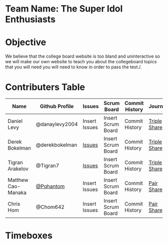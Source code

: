 # Team Name: The Super Idol Enthusiasts

# Objective
We believe that the college board website is too bland and uninteractive so we will make our own website to teach you about the collegeboard topics that you will need you will need to know in order to pass the test./. 

# Contributers Table
| Name | Github Profile | Issues | Scrum Board | Commit History | Journal | Role |
| - | - | - | - | - | - | - |
| Daniel Levy | @danaylevy2004 | Insert Issues | Insert Scrum Board | Commit History | [Triple Share](https://docs.google.com/document/d/1vTDoN6EwwSgW9PMBTnSQZSWHLS3bLMHj9KLXnAamV6o/edit#) | Scrum Master |
| Derek Bokelman | @derekbokelman |  [Issues](https://github.com/danaylevy2004/superidolenthusiasts/labels/Derek%27s%20Job) | Insert Scrum Board | Commit History | [Triple Share](https://docs.google.com/document/d/1vTDoN6EwwSgW9PMBTnSQZSWHLS3bLMHj9KLXnAamV6o/edit#) | Github Admin
| Tigran Arakelov | @Tigran7 | [Issues](https://github.com/danaylevy2004/superidolenthusiasts/issues?q=assignee%3ATigran7+is%3Aopen)| Insert Scrum Board | Commit History | [Triple Share](https://docs.google.com/document/d/1vTDoN6EwwSgW9PMBTnSQZSWHLS3bLMHj9KLXnAamV6o/edit#) | Deployment Manager |
| Matthew Cao-Manaka | [@Pqhantom](https://github.com/Pqhantom) | Insert Issues | Insert Scrum Board | Commit History | [Pair Share](https://docs.google.com/document/d/1b9SzFx7g9hf_kJIfIe7iW0cuRWeknSvzfgSPGQGoQYA/edit?usp=sharing) | Primary Designer |
| Chris Hom | @Chom642 | Insert Issues | Insert Scrum Board | Commit History | [Pair Share](https://docs.google.com/document/d/1b9SzFx7g9hf_kJIfIe7iW0cuRWeknSvzfgSPGQGoQYA/edit?usp=sharing) | Technical Officer |
# Timeboxes

